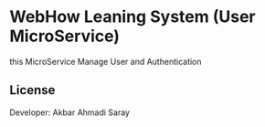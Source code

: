 # WebHow Leaning System (User MicroService)
this MicroService Manage User and Authentication
## License

Developer:  Akbar Ahmadi Saray
